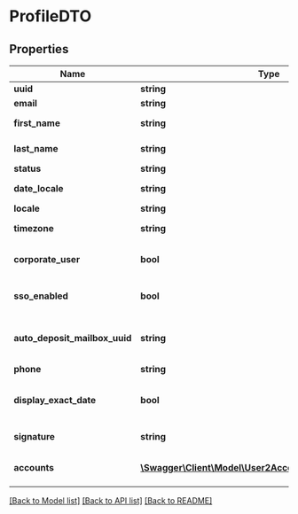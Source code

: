 # ProfileDTO

## Properties
Name | Type | Description | Notes
------------ | ------------- | ------------- | -------------
**uuid** | **string** | User uuid | [optional] 
**email** | **string** | User email | [optional] 
**first_name** | **string** | User first name | [optional] 
**last_name** | **string** | User last name | [optional] 
**status** | **string** | User status | [optional] 
**date_locale** | **string** | User locale for dates | [optional] 
**locale** | **string** | User locale | [optional] 
**timezone** | **string** | User timezone | [optional] 
**corporate_user** | **bool** | Is corporate user | [optional] 
**sso_enabled** | **bool** | Is SSO enabled for user | [optional] 
**auto_deposit_mailbox_uuid** | **string** | Auto Deposit Mailbox UUID | [optional] 
**phone** | **string** | User phone | [optional] 
**display_exact_date** | **bool** | Display exact date instead of relative | [optional] 
**signature** | **string** | Saved eInk signature | [optional] 
**accounts** | [**\Swagger\Client\Model\User2AccountWithMailboxesDTO[]**](User2AccountWithMailboxesDTO.md) | User accounts belongs to | [optional] 

[[Back to Model list]](../../README.md#documentation-for-models) [[Back to API list]](../../README.md#documentation-for-api-endpoints) [[Back to README]](../../README.md)

